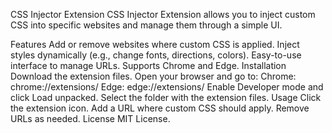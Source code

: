 CSS Injector Extension
CSS Injector Extension allows you to inject custom CSS into specific websites and manage them through a simple UI.

Features
Add or remove websites where custom CSS is applied.
Inject styles dynamically (e.g., change fonts, directions, colors).
Easy-to-use interface to manage URLs.
Supports Chrome and Edge.
Installation
Download the extension files.
Open your browser and go to:
Chrome: chrome://extensions/
Edge: edge://extensions/
Enable Developer mode and click Load unpacked.
Select the folder with the extension files.
Usage
Click the extension icon.
Add a URL where custom CSS should apply.
Remove URLs as needed.
License
MIT License.

